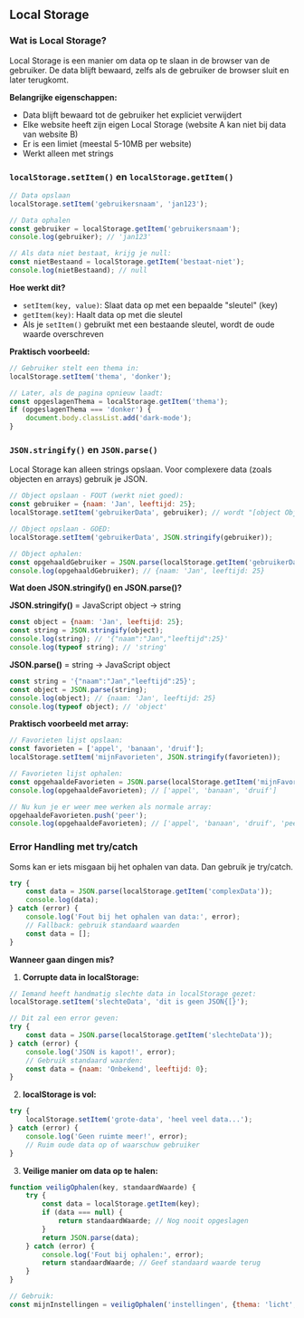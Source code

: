 ## Local Storage

### Wat is Local Storage?

Local Storage is een manier om data op te slaan in de browser van de gebruiker. De data blijft bewaard, zelfs als de gebruiker de browser sluit en later terugkomt.

**Belangrijke eigenschappen:**

- Data blijft bewaard tot de gebruiker het expliciet verwijdert
- Elke website heeft zijn eigen Local Storage (website A kan niet bij data van website B)
- Er is een limiet (meestal 5-10MB per website)
- Werkt alleen met strings

### `localStorage.setItem()` en `localStorage.getItem()`

```jsx
// Data opslaan
localStorage.setItem('gebruikersnaam', 'jan123');

// Data ophalen
const gebruiker = localStorage.getItem('gebruikersnaam');
console.log(gebruiker); // 'jan123'

// Als data niet bestaat, krijg je null:
const nietBestaand = localStorage.getItem('bestaat-niet');
console.log(nietBestaand); // null
```

**Hoe werkt dit?**

- `setItem(key, value)`: Slaat data op met een bepaalde "sleutel" (key)
- `getItem(key)`: Haalt data op met die sleutel
- Als je `setItem()` gebruikt met een bestaande sleutel, wordt de oude waarde overschreven

**Praktisch voorbeeld:**

```jsx
// Gebruiker stelt een thema in:
localStorage.setItem('thema', 'donker');

// Later, als de pagina opnieuw laadt:
const opgeslagenThema = localStorage.getItem('thema');
if (opgeslagenThema === 'donker') {
    document.body.classList.add('dark-mode');
}
```

### `JSON.stringify()` en `JSON.parse()`

Local Storage kan alleen strings opslaan. Voor complexere data (zoals objecten en arrays) gebruik je JSON.

```jsx
// Object opslaan - FOUT (werkt niet goed):
const gebruiker = {naam: 'Jan', leeftijd: 25};
localStorage.setItem('gebruikerData', gebruiker); // wordt "[object Object]"

// Object opslaan - GOED:
localStorage.setItem('gebruikerData', JSON.stringify(gebruiker));

// Object ophalen:
const opgehaaldGebruiker = JSON.parse(localStorage.getItem('gebruikerData'));
console.log(opgehaaldGebruiker); // {naam: 'Jan', leeftijd: 25}
```

**Wat doen JSON.stringify() en JSON.parse()?**

**JSON.stringify()** = JavaScript object → string

```jsx
const object = {naam: 'Jan', leeftijd: 25};
const string = JSON.stringify(object);
console.log(string); // '{"naam":"Jan","leeftijd":25}'
console.log(typeof string); // 'string'
```

**JSON.parse()** = string → JavaScript object

```jsx
const string = '{"naam":"Jan","leeftijd":25}';
const object = JSON.parse(string);
console.log(object); // {naam: 'Jan', leeftijd: 25}
console.log(typeof object); // 'object'
```

**Praktisch voorbeeld met array:**

```jsx
// Favorieten lijst opslaan:
const favorieten = ['appel', 'banaan', 'druif'];
localStorage.setItem('mijnFavorieten', JSON.stringify(favorieten));

// Favorieten lijst ophalen:
const opgehaaldeFavorieten = JSON.parse(localStorage.getItem('mijnFavorieten'));
console.log(opgehaaldeFavorieten); // ['appel', 'banaan', 'druif']

// Nu kun je er weer mee werken als normale array:
opgehaaldeFavorieten.push('peer');
console.log(opgehaaldeFavorieten); // ['appel', 'banaan', 'druif', 'peer']
```

### Error Handling met try/catch

Soms kan er iets misgaan bij het ophalen van data. Dan gebruik je try/catch.

```jsx
try {
    const data = JSON.parse(localStorage.getItem('complexData'));
    console.log(data);
} catch (error) {
    console.log('Fout bij het ophalen van data:', error);
    // Fallback: gebruik standaard waarden
    const data = [];
}
```

**Wanneer gaan dingen mis?**

1. **Corrupte data in localStorage:**

```jsx
// Iemand heeft handmatig slechte data in localStorage gezet:
localStorage.setItem('slechteData', 'dit is geen JSON{[}');

// Dit zal een error geven:
try {
    const data = JSON.parse(localStorage.getItem('slechteData'));
} catch (error) {
    console.log('JSON is kapot!', error);
    // Gebruik standaard waarden:
    const data = {naam: 'Onbekend', leeftijd: 0};
}
```

2. **localStorage is vol:**

```jsx
try {
    localStorage.setItem('grote-data', 'heel veel data...');
} catch (error) {
    console.log('Geen ruimte meer!', error);
    // Ruim oude data op of waarschuw gebruiker
}
```

3. **Veilige manier om data op te halen:**

```jsx
function veiligOphalen(key, standaardWaarde) {
    try {
        const data = localStorage.getItem(key);
        if (data === null) {
            return standaardWaarde; // Nog nooit opgeslagen
        }
        return JSON.parse(data);
    } catch (error) {
        console.log('Fout bij ophalen:', error);
        return standaardWaarde; // Geef standaard waarde terug
    }
}

// Gebruik:
const mijnInstellingen = veiligOphalen('instellingen', {thema: 'licht', taal: 'nl'});
```